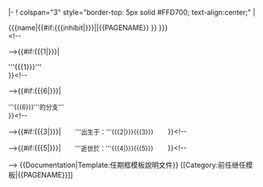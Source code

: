 <includeonly>|-
! colspan="3" style="border-top: 5px solid #FFD700; text-align:center;" | <div>{{{name|{{#if:{{{inhibit|}}}|<!-- do nothing -->|{{PAGENAME}} }} }}}</div><!--

 -->{{#if:{{{1|}}}| <div>'''{{{1}}}'''<div> }}<!--

 -->{{#if:{{{6|}}}| <div style="font-size:90%">'''{{{6}}}'''的分支'''</div>}}<!--

 -->{{#if:{{{3|}}}| <span style="white-space:nowrap; font-size:90%; margin:2em">'''出生于：'''{{{2|}}}{{{3}}}</span> }}<!-- 

 -->{{#if:{{{5|}}}| <span style="white-space:nowrap; font-size:90%; margin:2em">'''逝世於：'''{{{4|}}}{{{5}}}</span> }}<!--

 --></includeonly><noinclude>
{{Documentation|Template:任期框模板說明文件}}
[[Category:前任继任模板|{{PAGENAME}}]]
</noinclude>